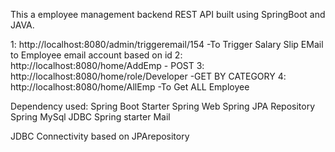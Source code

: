 This a employee management backend REST API built using SpringBoot and JAVA.

1: http://localhost:8080/admin/triggeremail/154 -To Trigger Salary Slip EMail to Employee email account based on id
2: http://localhost:8080/home/AddEmp  - POST
3: http://localhost:8080/home/role/Developer -GET BY CATEGORY
4: http://localhost:8080/home/AllEmp -To Get ALL Employee

Dependency used:
Spring Boot Starter
Spring Web
Spring JPA Repository
Spring MySql JDBC
Spring starter Mail

JDBC Connectivity based on JPArepository
